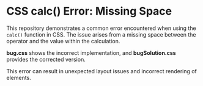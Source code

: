 # CSS calc() Error: Missing Space

This repository demonstrates a common error encountered when using the `calc()` function in CSS. The issue arises from a missing space between the operator and the value within the calculation.

**bug.css** shows the incorrect implementation, and **bugSolution.css** provides the corrected version.

This error can result in unexpected layout issues and incorrect rendering of elements.